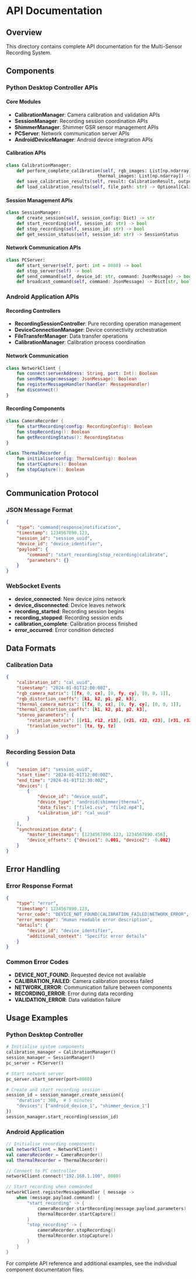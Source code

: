 # API Documentation

## Overview

This directory contains complete API documentation for the Multi-Sensor Recording System.

## Components

### Python Desktop Controller APIs

#### Core Modules
- **CalibrationManager**: Camera calibration and validation APIs
- **SessionManager**: Recording session coordination APIs  
- **ShimmerManager**: Shimmer GSR sensor management APIs
- **PCServer**: Network communication server APIs
- **AndroidDeviceManager**: Android device integration APIs

#### Calibration APIs
```python
class CalibrationManager:
    def perform_complete_calibration(self, rgb_images: List[np.ndarray], 
                                   thermal_images: List[np.ndarray]) -> CalibrationResult
    def save_calibration_results(self, result: CalibrationResult, output_path: str) -> bool
    def load_calibration_results(self, file_path: str) -> Optional[CalibrationResult]
```

#### Session Management APIs
```python
class SessionManager:
    def create_session(self, session_config: Dict) -> str
    def start_recording(self, session_id: str) -> bool
    def stop_recording(self, session_id: str) -> bool
    def get_session_status(self, session_id: str) -> SessionStatus
```

#### Network Communication APIs
```python
class PCServer:
    def start_server(self, port: int = 8080) -> bool
    def stop_server(self) -> bool
    def send_command(self, device_id: str, command: JsonMessage) -> bool
    def broadcast_command(self, command: JsonMessage) -> Dict[str, bool]
```

### Android Application APIs

#### Recording Controllers
- **RecordingSessionController**: Pure recording operation management
- **DeviceConnectionManager**: Device connectivity orchestration
- **FileTransferManager**: Data transfer operations
- **CalibrationManager**: Calibration process coordination

#### Network Communication
```kotlin
class NetworkClient {
    fun connect(serverAddress: String, port: Int): Boolean
    fun sendMessage(message: JsonMessage): Boolean
    fun registerMessageHandler(handler: MessageHandler)
    fun disconnect()
}
```

#### Recording Components
```kotlin
class CameraRecorder {
    fun startRecording(config: RecordingConfig): Boolean
    fun stopRecording(): Boolean
    fun getRecordingStatus(): RecordingStatus
}

class ThermalRecorder {
    fun initialise(config: ThermalConfig): Boolean
    fun startCapture(): Boolean
    fun stopCapture(): Boolean
}
```

## Communication Protocol

### JSON Message Format
```json
{
    "type": "command|response|notification",
    "timestamp": 1234567890.123,
    "session_id": "session_uuid",
    "device_id": "device_identifier",
    "payload": {
        "command": "start_recording|stop_recording|calibrate",
        "parameters": {}
    }
}
```

### WebSocket Events
- **device_connected**: New device joins network
- **device_disconnected**: Device leaves network  
- **recording_started**: Recording session begins
- **recording_stopped**: Recording session ends
- **calibration_complete**: Calibration process finished
- **error_occurred**: Error condition detected

## Data Formats

### Calibration Data
```json
{
    "calibration_id": "cal_uuid",
    "timestamp": "2024-01-01T12:00:00Z",
    "rgb_camera_matrix": [[fx, 0, cx], [0, fy, cy], [0, 0, 1]],
    "rgb_distortion_coeffs": [k1, k2, p1, p2, k3],
    "thermal_camera_matrix": [[fx, 0, cx], [0, fy, cy], [0, 0, 1]],
    "thermal_distortion_coeffs": [k1, k2, p1, p2, k3],
    "stereo_parameters": {
        "rotation_matrix": [[r11, r12, r13], [r21, r22, r23], [r31, r32, r33]],
        "translation_vector": [tx, ty, tz]
    }
}
```

### Recording Session Data
```json
{
    "session_id": "session_uuid",
    "start_time": "2024-01-01T12:00:00Z",
    "end_time": "2024-01-01T12:30:00Z",
    "devices": [
        {
            "device_id": "device_uuid",
            "device_type": "android|shimmer|thermal",
            "data_files": ["file1.csv", "file2.mp4"],
            "calibration_id": "cal_uuid"
        }
    ],
    "synchronization_data": {
        "master_timestamps": [1234567890.123, 1234567890.456],
        "device_offsets": {"device1": 0.001, "device2": -0.002}
    }
}
```

## Error Handling

### Error Response Format
```json
{
    "type": "error",
    "timestamp": 1234567890.123,
    "error_code": "DEVICE_NOT_FOUND|CALIBRATION_FAILED|NETWORK_ERROR",
    "error_message": "Human readable error description",
    "details": {
        "device_id": "device_identifier",
        "additional_context": "Specific error details"
    }
}
```

### Common Error Codes
- **DEVICE_NOT_FOUND**: Requested device not available
- **CALIBRATION_FAILED**: Camera calibration process failed
- **NETWORK_ERROR**: Communication failure between components
- **RECORDING_ERROR**: Error during data recording
- **VALIDATION_ERROR**: Data validation failure

## Usage Examples

### Python Desktop Controller
```python
# Initialise system components
calibration_manager = CalibrationManager()
session_manager = SessionManager()
pc_server = PCServer()

# Start network server
pc_server.start_server(port=8080)

# Create and start recording session
session_id = session_manager.create_session({
    "duration": 300,  # 5 minutes
    "devices": ["android_device_1", "shimmer_device_1"]
})
session_manager.start_recording(session_id)
```

### Android Application
```kotlin
// Initialise recording components
val networkClient = NetworkClient()
val cameraRecorder = CameraRecorder()
val thermalRecorder = ThermalRecorder()

// Connect to PC controller
networkClient.connect("192.168.1.100", 8080)

// Start recording when commanded
networkClient.registerMessageHandler { message ->
    when (message.payload.command) {
        "start_recording" -> {
            cameraRecorder.startRecording(message.payload.parameters)
            thermalRecorder.startCapture()
        }
        "stop_recording" -> {
            cameraRecorder.stopRecording()
            thermalRecorder.stopCapture()
        }
    }
}
```

For complete API reference and additional examples, see the individual component documentation files.

